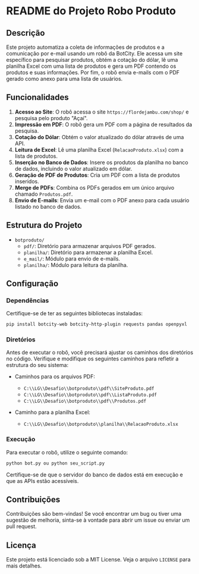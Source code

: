 # README do Projeto Robo Produto

## Descrição

Este projeto automatiza a coleta de informações de produtos e a comunicação por e-mail usando um robô da BotCity. Ele acessa um site específico para pesquisar produtos, obtém a cotação do dólar, lê uma planilha Excel com uma lista de produtos e gera um PDF contendo os produtos e suas informações. Por fim, o robô envia e-mails com o PDF gerado como anexo para uma lista de usuários.

## Funcionalidades

1. **Acesso ao Site**: O robô acessa o site `https://flordejambu.com/shop/` e pesquisa pelo produto "Açaí".
2. **Impressão em PDF**: O robô gera um PDF com a página de resultados da pesquisa.
3. **Cotação do Dólar**: Obtém o valor atualizado do dólar através de uma API.
4. **Leitura de Excel**: Lê uma planilha Excel (`RelacaoProduto.xlsx`) com a lista de produtos.
5. **Inserção no Banco de Dados**: Insere os produtos da planilha no banco de dados, incluindo o valor atualizado em dólar.
6. **Geração de PDF de Produtos**: Cria um PDF com a lista de produtos inseridos.
7. **Merge de PDFs**: Combina os PDFs gerados em um único arquivo chamado `Produtos.pdf`.
8. **Envio de E-mails**: Envia um e-mail com o PDF anexo para cada usuário listado no banco de dados.

## Estrutura do Projeto

- `botproduto/`
  - `pdf/`: Diretório para armazenar arquivos PDF gerados.
  - `planilha/`: Diretório para armazenar a planilha Excel.
  - `e_mail/`: Módulo para envio de e-mails.
  - `planilha/`: Módulo para leitura da planilha.

## Configuração

### Dependências

Certifique-se de ter as seguintes bibliotecas instaladas:

```bash
pip install botcity-web botcity-http-plugin requests pandas openpyxl
```

### Diretórios

Antes de executar o robô, você precisará ajustar os caminhos dos diretórios no código. Verifique e modifique os seguintes caminhos para refletir a estrutura do seu sistema:

- Caminhos para os arquivos PDF:
  - `C:\\LG\\Desafio\\botproduto\\pdf\\SiteProduto.pdf`
  - `C:\\LG\\Desafio\\botproduto\\pdf\\ListaProduto.pdf`
  - `C:\\LG\\Desafio\\botproduto\\pdf\\Produtos.pdf`

- Caminho para a planilha Excel:
  - `C:\\LG\\Desafio\\botproduto\\planilha\\RelacaoProduto.xlsx`

### Execução

Para executar o robô, utilize o seguinte comando:

```bash
python bot.py ou python seu_script.py
```

Certifique-se de que o servidor do banco de dados está em execução e que as APIs estão acessíveis.

## Contribuições

Contribuições são bem-vindas! Se você encontrar um bug ou tiver uma sugestão de melhoria, sinta-se à vontade para abrir um issue ou enviar um pull request.

## Licença

Este projeto está licenciado sob a MIT License. Veja o arquivo `LICENSE` para mais detalhes.
